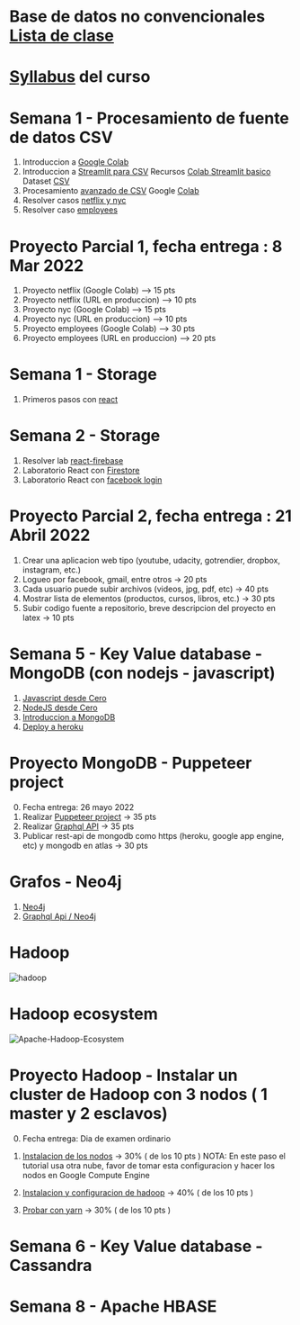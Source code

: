 # Base de datos no convencionales [Lista de clase](https://docs.google.com/spreadsheets/d/14vRrlxrFk6a6wMRoQzcAlPPzOea9Tnc8/edit?usp=sharing&ouid=112454259737266877874&rtpof=true&sd=true)
# [Syllabus](https://www.uv.mx/fei/plan-de-estudios/ingenieria-de-software/) del curso 

# Semana 1 - Procesamiento de fuente de datos CSV
1. Introduccion a [Google Colab](https://www.adictosaltrabajo.com/2019/06/04/google-colab-python-y-machine-learning-en-la-nube/)
2. Introduccion a [Streamlit para CSV](https://github.com/adsoftsito/nosql/blob/main/csv/Modulo_5_%20AplicacionWebdeCienciadedatos.pdf) Recursos [Colab Streamlit basico](https://github.com/adsoftsito/nosql/blob/main/csv/APRENDE_M5_sincronico.ipynb) Dataset [CSV](https://github.com/adsoftsito/nosql/blob/main/csv/dataset.csv)
3. Procesamiento [avanzado de CSV](https://github.com/adsoftsito/nosql/blob/main/csv/DSAModulo5_Profundiza_final_AdolfoCenteno_Feb2022.pdf) Google [Colab](https://github.com/adsoftsito/nosql/blob/main/csv/PROFUNDIZA_M5_AdolfoCenteno_Feb2022.ipynb)
4. Resolver casos [netflix y nyc](https://github.com/adsoftsito/nosql/blob/main/csv/LIVEMD5-Preparar%20para%20Aplicar_final.pdf)
5. Resolver caso [employees](https://github.com/adsoftsito/nosql/blob/main/csv/LIVE_DSAI_M5_Plan%20del%20Reto_AdolfoCenteno.pdf)

# Proyecto Parcial 1, fecha entrega : 8 Mar 2022
1. Proyecto netflix  (Google Colab) --> 15 pts
2. Proyecto netflix  (URL en produccion) --> 10 pts
3. Proyecto nyc  (Google Colab) --> 15 pts
4. Proyecto nyc  (URL en produccion) --> 10 pts
5. Proyecto employees  (Google Colab) --> 30 pts
6. Proyecto employees  (URL en produccion) --> 20 pts


# Semana 1 - Storage
1. Primeros pasos con [react](https://www.udemy.com/course/react-js-para-principiantes-desde-cero-curso-gratuito/)

# Semana 2 - Storage
1. Resolver lab [react-firebase](https://dev.to/itnext/how-to-do-image-upload-with-firebase-in-react-cpj)
2. Laboratorio React con [Firestore](https://bezkoder.com/react-firestore-crud/)
3. Laboratorio React con [facebook login](https://www.djamware.com/post/5e6d6a9a05efef95f94c4aed/reactjs-tutorial-facebook-login-example)
# Proyecto Parcial 2, fecha entrega : 21 Abril 2022
1. Crear una aplicacion web tipo (youtube, udacity, gotrendier, dropbox, instagram, etc.)
2. Logueo por facebook, gmail, entre otros -> 20 pts
3. Cada usuario puede subir archivos (videos, jpg, pdf, etc) -> 40 pts
4. Mostrar lista de elementos (productos, cursos, libros, etc.) -> 30 pts
5. Subir codigo fuente a repositorio, breve descripcion del proyecto en latex -> 10 pts


# Semana 5 - Key Value database - MongoDB (con nodejs - javascript)
1. [Javascript desde Cero](https://docs.google.com/presentation/d/12jIpzR_-DansrQG9FDWXJ7RQbqwDCTY2fYR7aofg0-I/edit#slide=id.gd2dfca2dfb_0_5)
2. [NodeJS desde Cero](https://docs.google.com/presentation/d/1-WYYV7bmkjMeRM5I7CLmyEouzkQTSlqRlxds67atLlI/edit#slide=id.gd35d1e4ed9_0_183)
3. [Introduccion a MongoDB](https://github.com/adsoftsito/iotec/blob/master/day1/iotec_day_1.pdf)
4. [Deploy a heroku](https://devcenter.heroku.com/articles/deploying-nodejs)

# Proyecto MongoDB - Puppeteer project
0. Fecha entrega: 26 mayo 2022
1. Realizar [Puppeteer project](https://alotama.com/blog/como-scrapear-usando-puppeteer-js-paso-a-paso) -> 35 pts
2. Realizar [Graphql API](https://alotama.com/blog/conectarse-a-mongodb-desde-graphql) -> 35 pts
3. Publicar rest-api de mongodb como https (heroku, google app engine, etc) y mongodb en atlas -> 30 pts

# Grafos - Neo4j
1. [Neo4j](https://neo4j.com/developer/get-started/)
2. [Graphql Api / Neo4j](https://neo4j.com/developer/graphql/)

# Hadoop
![hadoop](https://user-images.githubusercontent.com/11464353/109611299-a5121780-7af3-11eb-8187-657001405a58.png)

# Hadoop ecosystem
![Apache-Hadoop-Ecosystem](https://user-images.githubusercontent.com/11464353/109611696-3d100100-7af4-11eb-8139-42ff41c8a6b9.png)

# Proyecto Hadoop - Instalar un cluster de Hadoop con 3 nodos ( 1 master y 2 esclavos)
0. Fecha entrega: Dia de examen ordinario
1. [Instalacion de los nodos](https://www.linode.com/docs/guides/getting-started/) -> 30% ( de los 10 pts )
   NOTA: En este paso el tutorial usa otra nube, favor de tomar esta configuracion y hacer los nodos en Google Compute Engine
   
2. [Instalacion y configuracion de hadoop](https://www.linode.com/docs/guides/how-to-install-and-set-up-hadoop-cluster/) -> 40% ( de los 10 pts )
3. [Probar con yarn]() -> 30% ( de los 10 pts )


# Semana 6 - Key Value database - Cassandra
# Semana 8 - Apache HBASE
